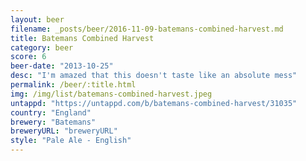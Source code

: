 ```yaml
---
layout: beer
filename: _posts/beer/2016-11-09-batemans-combined-harvest.md
title: Batemans Combined Harvest
category: beer
score: 6
beer-date: "2013-10-25"
desc: "I'm amazed that this doesn't taste like an absolute mess"
permalink: /beer/:title.html
img: /img/list/batemans-combined-harvest.jpeg
untappd: "https://untappd.com/b/batemans-combined-harvest/31035"
country: "England"
brewery: "Batemans"
breweryURL: "breweryURL"
style: "Pale Ale - English"
---
```

